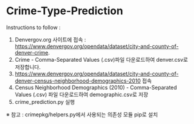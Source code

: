 # Crime-Type-Prediction

Instructions to follow :
1. Denvergov.org 사이트에 접속 : https://www.denvergov.org/opendata/dataset/city-and-county-of-denver-crime.
2. Crime - Comma-Separated Values (.csv)파일 다운로드하여 denver.csv로 저장합니다.
3. https://www.denvergov.org/opendata/dataset/city-and-county-of-denver-census-neighborhood-demographics-2010 접속
4. Census Neighborhood Demographics (2010) - Comma-Separated Values (.csv) 파일 다운로드하여  demographic.csv로 저장
5. crime_prediction.py 실행

※ 참고 : crimepkg/helpers.py에서 사용되는 의존성 모듈 pip로 설치
